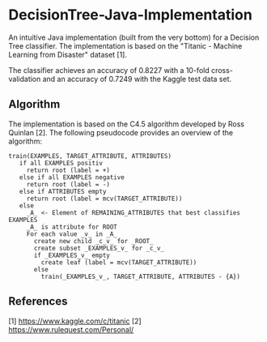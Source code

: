 # DecisionTree-Java-Implementation
An intuitive Java implementation (built from the very bottom) for a Decision Tree classifier. The implementation is based on the "Titanic - Machine Learning from Disaster" dataset [1].

The classifier achieves an accuracy of 0.8227 with a 10-fold cross-validation and an accuracy of 0.7249 with the Kaggle test data set.

## Algorithm
The implementation is based on the C4.5 algorithm developed by Ross Quinlan [2]. The following pseudocode provides an overview of the algorithm:
```
train(EXAMPLES, TARGET_ATTRIBUTE, ATTRIBUTES)
   if all EXAMPLES positiv
     return root (label = +)
   else if all EXAMPLES negative
     return root (label = -)
   else if ATTRIBUTES empty
     return root (label = mcv(TARGET_ATTRIBUTE))
   else
     _A_ <- Element of REMAINING_ATTRIBUTES that best classifies EXAMPLES
     _A_ is attribute for ROOT
     For each value _v_ in _A_
       create new child _c_v_ for _ROOT_
       create subset _EXAMPLES_v_ for _c_v_
       if _EXAMPLES_v_ empty
         create leaf (label = mcv(TARGET_ATTRIBUTE))
       else
         train(_EXAMPLES_v_, TARGET_ATTRIBUTE, ATTRIBUTES - {A})
```

## References
[1] https://www.kaggle.com/c/titanic 
[2] https://www.rulequest.com/Personal/
